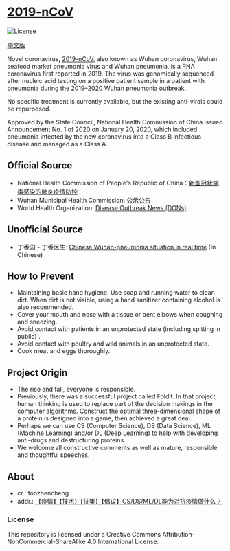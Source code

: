 [2019-nCoV](https://github.com/Contributors-of-anti-2019-nCoV/2019-nCoV)
=======
[![License](https://i.creativecommons.org/l/by-nc-sa/4.0/88x31.png)](http://creativecommons.org/licenses/by-nc-sa/4.0/) 

[中文版](./README_CN.md)

Novel coronavirus, [2019-nCoV](https://en.wikipedia.org/wiki/2019-nCoV), also known as Wuhan coronavirus, Wuhan seafood market pneumonia virus and Wuhan pneumonia, is a RNA coronavirus first reported in 2019. The virus was genomically sequenced after nucleic acid testing on a positive patient sample in a patient with pneumonia during the 2019–2020 Wuhan pneumonia outbreak.

No specific treatment is currently available, but the existing anti-virals could be repurposed.

Approved by the State Council, National Health Commission of China issued Announcement No. 1 of 2020 on January 20, 2020, which included pneumonia infected by the new coronavirus into a Class B infectious disease and managed as a Class A.

Official Source
---

- National Health Commission of People's Republic of China：[新型冠状病毒感染的肺炎疫情防控](http://www.nhc.gov.cn/xcs/xxgzbd/new_list.shtml)
- Wuhan Municipal Health Commission: [公示公告](http://wjw.wuhan.gov.cn/front/web/list2nd/no/710)
- World Health Organization: [Disease Outbreak News (DONs)](https://www.who.int/csr/don/en/)

Unofficial Source
---
- 丁香园 - 丁香医生: [Chinese Wuhan-pneumonia situation in real time](https://3g.dxy.cn/newh5/view/pneumonia?scene=2&clicktime=1579578460&enterid=1579578460&from=timeline&isappinstalled=0)  (In Chinese)

How to Prevent
---

- Maintaining basic hand hygiene. Use soap and running water to clean dirt. When dirt is not visible, using a hand sanitizer containing alcohol is also recommended.
- Cover your mouth and nose with a tissue or bent elbows when coughing and sneezing.
- Avoid contact with patients in an unprotected state (including spitting in public) .
- Avoid contact with poultry and wild animals in an unprotected state.
- Cook meat and eggs thoroughly.

Project Origin
---

- The rise and fall, everyone is responsible.
- Previously, there was a successful project called Foldit. In that project, human thinking is used to replace part of the decision makings in the computer algorithms. Construct the optimal three-dimensional shape of a protein is designed into a game, then achieved a great deal.
- Perhaps we can use CS (Computer Science), DS (Data Science), ML (Machine Learning) and/or DL (Deep Learning) to help with 
developing anti-drugs and destructuring proteins.
- We welcome all constructive comments as well as mature, responsible and thoughtful speeches.

About
---

- cr.: foozhencheng
- addr.: [【疫情】【技术】【征集】【倡议】CS/DS/ML/DL能为对抗疫情做什么？](https://chaoli.club/index.php/4961)

### License  
This repository is licensed under a Creative Commons Attribution-NonCommercial-ShareAlike 4.0 International License.
